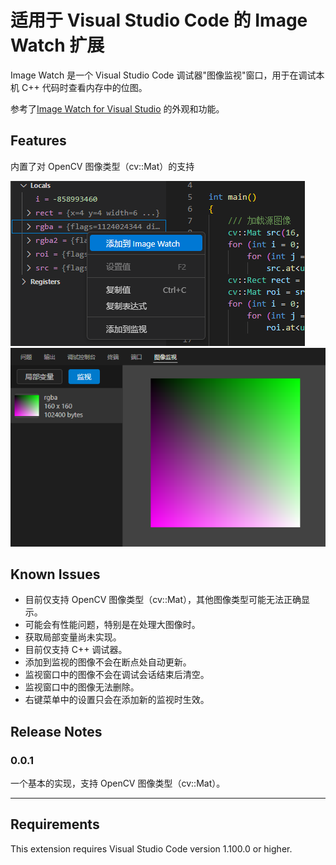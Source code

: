 # 适用于 Visual Studio Code 的 Image Watch 扩展

Image Watch 是一个 Visual Studio Code 调试器"图像监视"窗口，用于在调试本机 C++ 代码时查看内存中的位图。

参考了[Image Watch for Visual Studio](https://learn.microsoft.com/en-us/previous-versions/visualstudio/visual-studio-2015/debugger/image-watch/image-watch?view=vs-2015) 的外观和功能。

## Features

内置了对 OpenCV 图像类型（cv::Mat）的支持

![image0](images/image0.png)
![image1](images/image1.png)

## Known Issues

- 目前仅支持 OpenCV 图像类型（cv::Mat），其他图像类型可能无法正确显示。
- 可能会有性能问题，特别是在处理大图像时。
- 获取局部变量尚未实现。
- 目前仅支持 C++ 调试器。
- 添加到监视的图像不会在断点处自动更新。
- 监视窗口中的图像不会在调试会话结束后清空。
- 监视窗口中的图像无法删除。
- 右键菜单中的设置只会在添加新的监视时生效。

## Release Notes

### 0.0.1

一个基本的实现，支持 OpenCV 图像类型（cv::Mat）。

---

## Requirements

This extension requires Visual Studio Code version 1.100.0 or higher.
